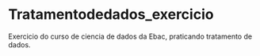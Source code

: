 # Tratamentodedados_exercicio
Exercicio do curso de ciencia de dados da Ebac, praticando tratamento de dados.
